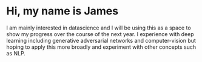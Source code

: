# Hi, my name is James
<p>I am mainly interested in datascience and I will be using this as a space to show my progress over the course of the next year. 
I experience with deep learning including generative adversarial networks and computer-vision but hoping to apply this more broadly and experiment with other concepts such as NLP. </p> 

